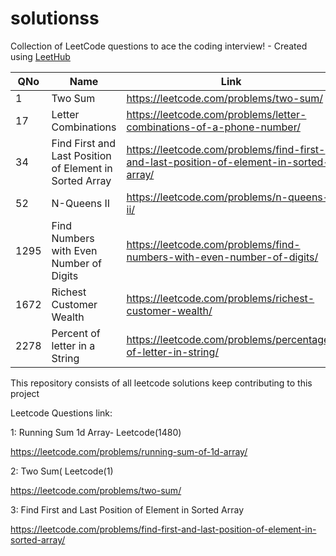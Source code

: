 # solutionss

Collection of LeetCode questions to ace the coding interview! - Created using [LeetHub](https://github.com/QasimWani/LeetHub)

| QNo | Name                                                    | Link                                                                                   |
| --- | ------------------------------------------------------- | -------------------------------------------------------------------------------------- |
| 1   | Two Sum                                                 | https://leetcode.com/problems/two-sum/                                                 |
| 17  | Letter Combinations                                     | https://leetcode.com/problems/letter-combinations-of-a-phone-number/                   |
| 34  | Find First and Last Position of Element in Sorted Array | https://leetcode.com/problems/find-first-and-last-position-of-element-in-sorted-array/ |
| 52  | N-Queens II                                             | https://leetcode.com/problems/n-queens-ii/                                             |
| 1295| Find Numbers with Even Number of Digits                 | https://leetcode.com/problems/find-numbers-with-even-number-of-digits/                 |
| 1672| Richest Customer Wealth                                 | https://leetcode.com/problems/richest-customer-wealth/                                 |
| 2278| Percent of letter in a String                           | https://leetcode.com/problems/percentage-of-letter-in-string/                          |

This repository consists of all leetcode solutions keep contributing to this project

Leetcode Questions link:

1: Running Sum 1d Array- Leetcode(1480)

https://leetcode.com/problems/running-sum-of-1d-array/

2: Two Sum( Leetcode(1)

https://leetcode.com/problems/two-sum/

3: Find First and Last Position of Element in Sorted Array

https://leetcode.com/problems/find-first-and-last-position-of-element-in-sorted-array/
